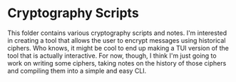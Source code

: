 # Cryptography Scripts 

This folder contains various cryptography scripts and notes. 
I'm interested in creating a tool that allows the user to 
encrypt messages using historical ciphers. Who knows, it 
might be cool to end up making a TUI version of the tool
that is actually interactive. For now, though, I think 
I'm just going to work on writing some ciphers, taking
notes on the history of those ciphers and compiling them
into a simple and easy CLI.
